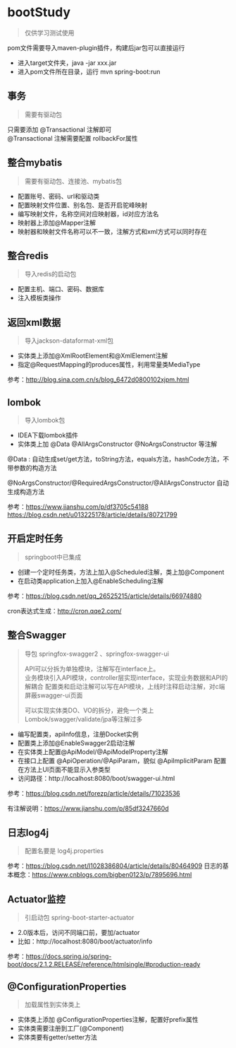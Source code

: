 # bootStudy
> 仅供学习测试使用

pom文件需要导入maven-plugin插件，构建后jar包可以直接运行

* 进入target文件夹，java -jar xxx.jar
* 进入pom文件所在目录，运行 mvn spring-boot:run


## 事务
> 需要有驱动包

只需要添加 @Transactional 注解即可  
@Transactional 注解需要配置 rollbackFor属性

## 整合mybatis
> 需要有驱动包、连接池、mybatis包

* 配置账号、密码、url和驱动类
* 配置映射文件位置、别名包、是否开启驼峰映射
* 编写映射文件，名称空间对应映射器，id对应方法名
* 映射器上添加@Mapper注解
* 映射器和映射文件名称可以不一致，注解方式和xml方式可以同时存在




## 整合redis
> 导入redis的启动包

* 配置主机、端口、密码、数据库
* 注入模板类操作

## 返回xml数据
> 导入jackson-dataformat-xml包

* 实体类上添加@XmlRootElement和@XmlElement注解
* 指定@RequestMapping的produces属性，利用常量类MediaType

参考：http://blog.sina.com.cn/s/blog_6472d0800102xjpm.html

## lombok
> 导入lombok包

* IDEA下载lombok插件
* 实体类上加 @Data @AllArgsConstructor @NoArgsConstructor 等注解  

@Data : 自动生成set/get方法，toString方法，equals方法，hashCode方法，不带参数的构造方法 

@NoArgsConstructor/@RequiredArgsConstructor/@AllArgsConstructor 
自动生成构造方法

参考：https://www.jianshu.com/p/df3705c54188  
https://blog.csdn.net/u013225178/article/details/80721799

## 开启定时任务
> springboot中已集成

* 创建一个定时任务类，方法上加入@Scheduled注解，类上加@Component
* 在启动类application上加入@EnableScheduling注解

参考：https://blog.csdn.net/qq_26525215/article/details/66974880

cron表达式生成：http://cron.qqe2.com/


## 整合Swagger
> 导包 springfox-swagger2 、springfox-swagger-ui
>
> API可以分拆为单独模块，注解写在interface上。    
> 业务模块引入API模块，controller层实现interface，实现业务数据和API的解耦合
> 配置类和启动注解可以写在API模块，上线时注释启动注解，对c端屏蔽swagger-ui页面
>
> 可以实现实体类DO、VO的拆分，避免一个类上Lombok/swagger/validate/jpa等注解过多

* 编写配置类，apiInfo信息，注册Docket实例
* 配置类上添加@EnableSwagger2启动注解
* 在实体类上配置@ApiModel/@ApiModelProperty注解
* 在接口上配置 @ApiOperation/@ApiParam，貌似 @ApiImplicitParam 配置在方法上UI页面不能显示入参类型
* 访问路径：http://localhost:8080/boot/swagger-ui.html 

参考：https://blog.csdn.net/forezp/article/details/71023536

有注解说明：https://www.jianshu.com/p/85df3247660d

## 日志log4j
> 配置名要是 log4j.properties

参考：https://blog.csdn.net/l1028386804/article/details/80464909
日志的基本概念：https://www.cnblogs.com/bigben0123/p/7895696.html

## Actuator监控
> 引启动包 spring-boot-starter-actuator

* 2.0版本后，访问不同端口前，要加/actuator
* 比如：http://localhost:8080/boot/actuator/info

参考：https://docs.spring.io/spring-boot/docs/2.1.2.RELEASE/reference/htmlsingle/#production-ready

## @ConfigurationProperties
> 加载属性到实体类上

* 实体类上添加 @ConfigurationProperties注解，配置好prefix属性
* 实体类需要注册到工厂(@Component)
* 实体类要有getter/setter方法